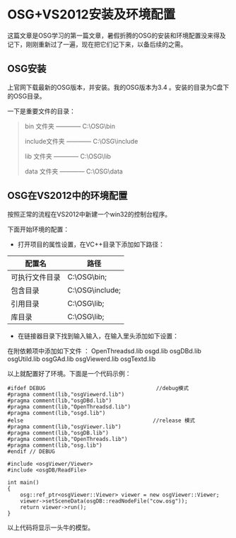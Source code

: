 OSG+VS2012安装及环境配置
=================

这篇文章是OSG学习的第一篇文章，暑假折腾的OSG的安装和环境配置没来得及记下，刚刚重新过了一遍，现在把它们记下来，以备后续的之需。

OSG安装
-----

上官网下载最新的OSG版本，并安装。我的OSG版本为3.4 。安装的目录为C盘下的OSG目录。

一下是重要文件的目录：

> bin 文件夹 ————  C:\OSG\bin
> 
> include文件夹 ———— C:\OSG\include
> 
> lib 文件夹 ———— C:\OSG\lib
> 
> data 文件夹 ———— C:\OSG\data

OSG在VS2012中的环境配置
----------------

按照正常的流程在VS2012中新建一个win32的控制台程序。

下面开始环境的配置：

 - 打开项目的属性设置，在VC++目录下添加如下路径：


配置名     | 路径
-------- | ---
可执行文件目录 | C:\OSG\bin;
包含目录    | C:\OSG\include;
引用目录     | C:\OSG\lib;
库目录     | C:\OSG\lib;

 -  在链接器目录下找到输入输入，在输入里头添加如下设置：

在附依赖项中添加如下文件 ：
OpenThreadsd.lib
osgd.lib
osgDBd.lib
osgUtild.lib
osgGAd.lib
osgViewerd.lib
osgTextd.lib


以上就配置好了环境。下面是一个代码示例：


    #ifdef DEBUG                                   //debug模式
    #pragma comment(lib,"osgViewerd.lib")
    #pragma comment(lib,"osgDBd.lib")
    #pragma comment(lib,"OpenThreadsd.lib")
    #pragma comment(lib,"osgd.lib")
    #else                                         //release 模式
    #pragma comment(lib,"osgViewer.lib")
    #pragma comment(lib,"osgDB.lib")
    #pragma comment(lib,"OpenThreads.lib")
    #pragma comment(lib,"osg.lib")
    #endif // DEBUG
    
    #include <osgViewer/Viewer>
    #include <osgDB/ReadFile>
    
    int main()
    {
    	osg::ref_ptr<osgViewer::Viewer> viewer = new osgViewer::Viewer;
    	viewer->setSceneData(osgDB::readNodeFile("cow.osg"));
    	return viewer->run();
    }

以上代码将显示一头牛的模型。